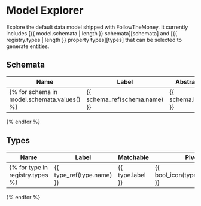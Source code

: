 # Model Explorer

Explore the default data model shipped with FollowTheMoney. It currently includes [{{ model.schemata | length }} schemata][schemata] and [{{ registry.types | length }} property types][types] that can be selected to generate entities. 

## Schemata

| Name | Label | Abstract | Generated | Matchable | Hidden |
| ---- | ----- | -------- | --------- | --------- | ------ |
{% for schema in model.schemata.values() %}| {{ schema_ref(schema.name) }} | {{ schema.label }} | {{ bool_icon(schema.abstract) }} | {{ bool_icon(schema.generated) }} | {{ bool_icon(schema.matchable) }} | {{ bool_icon(schema.hidden) }} |
{% endfor %}

## Types

| Name | Label | Matchable | Pivot |
| ---- | ----- | --------- | ----- |
{% for type in registry.types %}| {{ type_ref(type.name) }} | {{ type.label }} | {{ bool_icon(type.matchable) }} | {{ bool_icon(type.pivot) }} |
{% endfor %}
